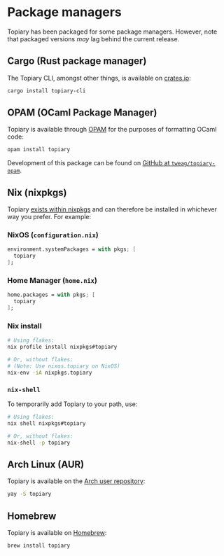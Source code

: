 # Package managers

Topiary has been packaged for some package managers. However, note that
packaged versions _may_ lag behind the current release.

## Cargo (Rust package manager)

The Topiary CLI, amongst other things, is available on
[crates.io](https://crates.io/crates/topiary-cli):

```sh
cargo install topiary-cli
```

## OPAM (OCaml Package Manager)

Topiary is available through [OPAM](https://opam.ocaml.org/packages/topiary)
for the purposes of formatting OCaml code:

```sh
opam install topiary
```

Development of this package can be found on [GitHub at
`tweag/topiary-opam`](https://github.com/tweag/topiary-opam).

## Nix (nixpkgs)

Topiary [exists within nixpkgs](https://search.nixos.org/packages?show=topiary)
and can therefore be installed in whichever way you prefer. For example:

### NixOS (`configuration.nix`)

```nix
environment.systemPackages = with pkgs; [
  topiary
];
```

### Home Manager (`home.nix`)

```nix
home.packages = with pkgs; [
  topiary
];
```

### Nix install

```sh
# Using flakes:
nix profile install nixpkgs#topiary

# Or, without flakes:
# (Note: Use nixos.topiary on NixOS)
nix-env -iA nixpkgs.topiary
```

### `nix-shell`

To temporarily add Topiary to your path, use:

```sh
# Using flakes:
nix shell nixpkgs#topiary

# Or, without flakes:
nix-shell -p topiary
```

## Arch Linux (AUR)

Topiary is available on the [Arch user repository](https://aur.archlinux.org/packages/topiary):

```sh
yay -S topiary
```

## Homebrew

Topiary is available on [Homebrew](https://formulae.brew.sh/formula/topiary):

```sh
brew install topiary
```
